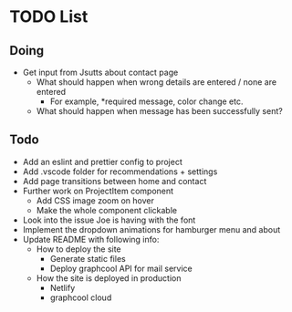 # TODO List

## Doing

* Get input from Jsutts about contact page
  * What should happen when wrong details are entered / none are entered
    * For example, \*required message, color change etc.
  * What should happen when message has been successfully sent?

## Todo

* Add an eslint and prettier config to project
* Add .vscode folder for recommendations + settings
* Add page transitions between home and contact
* Further work on ProjectItem component
  * Add CSS image zoom on hover
  * Make the whole component clickable
* Look into the issue Joe is having with the font
* Implement the dropdown animations for hamburger menu and about
* Update README with following info:
  * How to deploy the site
    * Generate static files
    * Deploy graphcool API for mail service
  * How the site is deployed in production
    * Netlify
    * graphcool cloud
